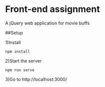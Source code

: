 # Front-end assignment
A jQuery web application for movie buffs

##Setup

1)Install
  
`npm install`
  
2)Start the server
  
`npm run serve`
  
3)Go to http://localhost:3000/
